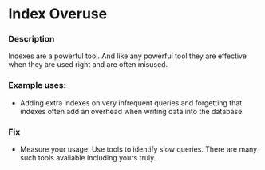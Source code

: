 # Index Overuse

### Description

Indexes are a powerful tool. And like any powerful tool they are effective when they are used right and are often misused.

### Example uses:

* Adding extra indexes on very infrequent queries and forgetting that indexes often add an overhead when writing data into the database 

### Fix

* Measure your usage. Use tools to identify slow queries. There are many such tools available including yours truly.

